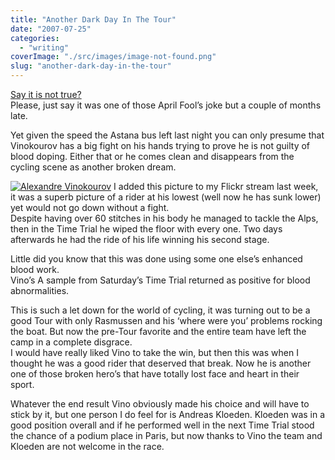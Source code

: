 ```yaml
---
title: "Another Dark Day In The Tour"
date: "2007-07-25"
categories: 
  - "writing"
coverImage: "./src/images/image-not-found.png"
slug: "another-dark-day-in-the-tour"
---
```


[Say it is not true?](http://www.skysports.com/skysports/article/0,,1-1276844,00.html)  
Please, just say it was one of those April Fool’s joke but a couple of months late.

Yet given the speed the Astana bus left last night you can only presume that Vinokourov has a big fight on his hands trying to prove he is not guilty of blood doping. Either that or he comes clean and disappears from the cycling scene as another broken dream.

[![Alexandre Vinokourov](/images/798828515_c69bdb6e5c.jpg)](http://www.flickr.com/photos/70011121@N00/798828515/ "Alexandre Vinokourov") I added this picture to my Flickr stream last week, it was a superb picture of a rider at his lowest (well now he has sunk lower) yet would not go down without a fight.  
Despite having over 60 stitches in his body he managed to tackle the Alps, then in the Time Trial he wiped the floor with every one. Two days afterwards he had the ride of his life winning his second stage.

Little did you know that this was done using some one else’s enhanced blood work.  
Vino’s A sample from Saturday’s Time Trial returned as positive for blood abnormalities.

This is such a let down for the world of cycling, it was turning out to be a good Tour with only Rasmussen and his ‘where were you’ problems rocking the boat. But now the pre-Tour favorite and the entire team have left the camp in a complete disgrace.  
I would have really liked Vino to take the win, but then this was when I thought he was a good rider that deserved that break. Now he is another one of those broken hero’s that have totally lost face and heart in their sport.

Whatever the end result Vino obviously made his choice and will have to stick by it, but one person I do feel for is Andreas Kloeden. Kloeden was in a good position overall and if he performed well in the next Time Trial stood the chance of a podium place in Paris, but now thanks to Vino the team and Kloeden are not welcome in the race.
